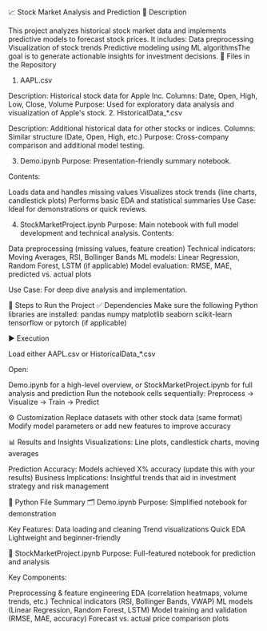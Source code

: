 📈 Stock Market Analysis and Prediction
📌 Description

This project analyzes historical stock market data and implements predictive models to forecast stock prices. It includes:
Data preprocessing
Visualization of stock trends
Predictive modeling using ML algorithmsThe goal is to generate actionable insights for investment decisions.
📁 Files in the Repository

1. AAPL.csv

Description: Historical stock data for Apple Inc.
Columns: Date, Open, High, Low, Close, Volume
Purpose: Used for exploratory data analysis and visualization of Apple's stock.
2. HistoricalData_*.csv

Description: Additional historical data for other stocks or indices.
Columns: Similar structure (Date, Open, High, etc.)
Purpose: Cross-company comparison and additional model testing.

3. Demo.ipynb
Purpose: Presentation-friendly summary notebook.

Contents:

Loads data and handles missing values
Visualizes stock trends (line charts, candlestick plots)
Performs basic EDA and statistical summaries
Use Case: Ideal for demonstrations or quick reviews.

4. StockMarketProject.ipynb
Purpose: Main notebook with full model development and technical analysis.
Contents:

Data preprocessing (missing values, feature creation)
Technical indicators: Moving Averages, RSI, Bollinger Bands
ML models: Linear Regression, Random Forest, LSTM (if applicable)
Model evaluation: RMSE, MAE, predicted vs. actual plots

Use Case: For deep dive analysis and implementation.

🧰 Steps to Run the Project
✅ Dependencies
Make sure the following Python libraries are installed:
pandas
numpy
matplotlib
seaborn
scikit-learn
tensorflow or pytorch (if applicable)

▶️ Execution

Load either AAPL.csv or HistoricalData_*.csv

Open:

Demo.ipynb for a high-level overview, or
StockMarketProject.ipynb for full analysis and prediction
Run the notebook cells sequentially:
Preprocess → Visualize → Train → Predict

⚙️ Customization
Replace datasets with other stock data (same format)
Modify model parameters or add new features to improve accuracy

📊 Results and Insights
Visualizations:
Line plots, candlestick charts, moving averages

Prediction Accuracy:
Models achieved X% accuracy (update this with your results)
Business Implications:
Insightful trends that aid in investment strategy and risk management

📂 Python File Summary
🗂 Demo.ipynb
Purpose: Simplified notebook for demonstration

Key Features:
Data loading and cleaning
Trend visualizations
Quick EDA
Lightweight and beginner-friendly

🧠 StockMarketProject.ipynb
Purpose: Full-featured notebook for prediction and analysis

Key Components:

Preprocessing & feature engineering
EDA (correlation heatmaps, volume trends, etc.)
Technical indicators (RSI, Bollinger Bands, VWAP)
ML models (Linear Regression, Random Forest, LSTM)
Model training and validation (RMSE, MAE, accuracy)
Forecast vs. actual price comparison plots


